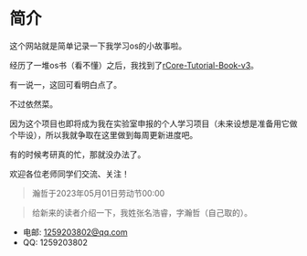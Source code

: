 <!--
想要将《操作系统真象还原》学习并实现完，

这里的笔记并非照搬书里内容，而主要记载实现过程的重难点以及解决方案。

实验环境： 

- OS: `Ubuntu 20.04.4 LTS`

- VMWare: `8 cores, 8GB Memory`

- CPU: `Pentium(R) Dual-Core CPU E6500 @ 2.93GHz × 2`

- Memory: `8GB DDR3`

### 最近在看《Linux内核完全注释》～

#### 大概率每日更新，欢迎喜欢OS的小伙伴与我交流！

-->

# 简介

这个网站就是简单记录一下我学习os的小故事啦。

经历了一堆os书（看不懂）之后，我找到了[rCore-Tutorial-Book-v3](http://rcore-os.cn/rCore-Tutorial-Book-v3/index.html)。

有一说一，这回可看明白点了。

不过依然菜。

因为这个项目也即将成为我在实验室申报的个人学习项目（未来设想是准备用它做个毕设），所以我就争取在这里做到每周更新进度吧。

有的时候考研真的忙，那就没办法了。

欢迎各位老师同学们交流、关注！

> 瀚哲于2023年05月01日劳动节00:00

> 给新来的读者介绍一下，我姓张名浩睿，字瀚哲（自己取的）。

- 电邮: 1259203802@qq.com
- QQ: 1259203802
